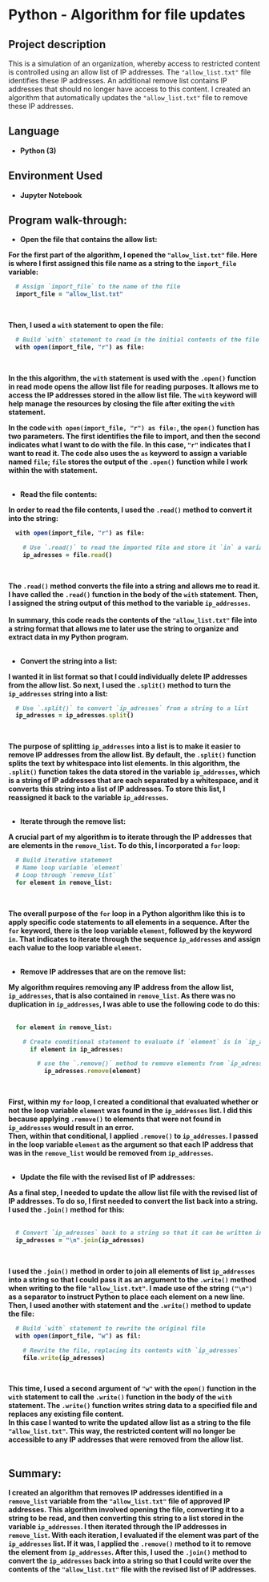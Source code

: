 <h1>Python - Algorithm for file updates</h1>

<h2>Project description</h2>

This is a simulation of an organization, whereby access to restricted content is controlled using an allow list of IP addresses. The `"allow_list.txt"` file identifies these IP addresses. An additional remove list contains IP addresses that should no longer have access to this content. I created an algorithm that automatically updates the `"allow_list.txt"` file to remove these IP addresses.
<br />


<h2>Language</h2>

- <b>Python (3)</b> 

<h2>Environment Used </h2>

- <b>Jupyter Notebook

<h2>Program walk-through:</h2>

- <b>Open the file that contains the allow list:</b>

For the first part of the algorithm, I opened the `"allow_list.txt"` file. Here is where I first assigned this file name as a string to the `import_file` variable: <br/>
  
  ```rb
    # Assign `import_file` to the name of the file
    import_file = "allow_list.txt"
  ```
<br />
  
Then, I used a `with` statement to open the file:  <br/>

  ```rb
    # Build `with` statement to read in the initial contents of the file
    with open(import_file, "r") as file:
  ```
<br />

In the this algorithm, the `with` statement is used with the `.open()` function in read mode opens the allow list file for reading purposes. It allows me to access the IP addresses stored in the allow list file. The `with` keyword will help manage the resources by closing the file after exiting the `with` statement. <br />

In the code `with open(import_file, "r") as file:`, the `open()` function has two parameters. The first identifies the file to import, and then the second indicates what I want to do with the file. In this case, `"r"` indicates that I want to read it. The code also uses the `as` keyword to assign a variable named `file`; `file` stores the output of the `.open()` function while I work within the with statement.
<br />
<br />
  
- <b>Read the file contents:</b>

In order to read the file contents, I used the `.read()` method to convert it into the string: <br/>

 ```rb
   with open(import_file, "r") as file:

     # Use `.read()` to read the imported file and store it `in` a variable named `ip_adresses`
     ip_adresses = file.read()
  ```
<br />

The `.read()` method converts the file into a string and allows me to read it. I have called the `.read()` function in the body of the `with` statement. Then, I assigned the string output of this method to the variable `ip_addresses`. <br />
<br />
In summary, this code reads the contents of the `"allow_list.txt"` file into a string format that allows me to later use the string to organize and extract data in my Python program.
<br />
<br />

- <b>Convert the string into a list:</b>

I wanted it in list format so that I could individually delete IP addresses from the allow list. So next, I used the `.split()` method to turn the `ip_addresses` string into a list:  <br/>

```rb
  # Use `.split()` to convert `ip_adresses` from a string to a list
  ip_adresses = ip_adresses.split()
```
<br/>

The purpose of splitting `ip_addresses` into a list is to make it easier to remove IP addresses from the allow list. By default, the `.split()` function splits the text by whitespace into list elements. In this algorithm, the `.split()` function takes the data stored in the variable `ip_addresses`, which is a string of IP addresses that are each separated by a whitespace, and it converts this string into a list of IP addresses. To store this list, I reassigned it back to the variable `ip_addresses`.
<br />
<br />

- <b>Iterate through the remove list:</b>

A crucial part of my algorithm is to iterate through the IP addresses that are elements in the `remove_list`. To do this, I incorporated a `for` loop: 
<br/>

```rb
  # Build iterative statement
  # Name loop variable `element`
  # Loop through `remove_list`
  for element in remove_list:
```

<br />

The overall purpose of the `for` loop in a Python algorithm like this is to apply specific code statements to all elements in a sequence. After the `for` keyword, there is the loop variable `element`, followed by the keyword `in`. That indicates to iterate through the sequence `ip_addresses` and assign each value to the loop variable `element`. 
<br />
<br />

- <b>Remove IP addresses that are on the remove list:</b>

My algorithm requires removing any IP address from the allow list, `ip_addresses`, that is also contained in `remove_list`.  As there was no duplication in `ip_addresses`, I was able to use the following code to do this:  
<br/>

```rb
  for element in remove_list:

    # Create conditional statement to evaluate if `element` is in `ip_adresses`
      if element in ip_adresses:

        # use the `.remove()` method to remove elements from `ip_adresses`
          ip_adresses.remove(element)
```

<br />

First, within my `for` loop, I created a conditional that evaluated whether or not the loop variable `element` was found in the `ip_addresses` list. I did this because applying `.remove()` to elements that were not found in `ip_addresses` would result in an error. <br />
Then, within that conditional, I applied `.remove()` to `ip_addresses`. I passed in the loop variable `element` as the argument so that each IP address that was in the `remove_list` would be removed from `ip_addresses`.
<br />
<br />

- <b>Update the file with the revised list of IP addresses:</b>

As a final step, I needed to update the allow list file with the revised list of IP addresses. To do so, I first needed to convert the list back into a string. I used the `.join()` method for this:  
<br/>

```rb
  # Convert `ip_adresses` back to a string so that it can be written into the text file
  ip_adresses = "\n".join(ip_adresses)
```

<br />

I used the `.join()` method in order to join all elements of list `ip_addresses` into a string so that I could pass it as an argument to the `.write()` method when writing to the file `"allow_list.txt"`. I made use of the string `("\n")` as a separator to instruct Python to place each element on a new line.  <br />
Then, I used another with statement and the `.write()` method to update the file: 
<br/>

```rb
  # Build `with` statement to rewrite the original file
  with open(import_file, "w") as fil:

    # Rewrite the file, replacing its contents with `ip_adresses`
    file.write(ip_adresses)
```

<br />

This time, I used a second argument of `"w"` with the `open()` function in the `with` statement to call the `.write()` function in the body of the `with` statement. The `.write()` function writes string data to a specified file and replaces any existing file content. <br />
In this case I wanted to write the updated allow list as a string to the file `"allow_list.txt"`. This way, the restricted content will no longer be accessible to any IP addresses that were removed from the allow list.
<br />
<br />

<h2>Summary:</h2>

I created an algorithm that removes IP addresses identified in a `remove_list` variable from the `"allow_list.txt"` file of approved IP addresses. This algorithm involved opening the file, converting it to a string to be read, and then converting this string to a list stored in the variable `ip_addresses`. I then iterated through the IP addresses in `remove_list`. With each iteration, I evaluated if the element was part of the `ip_addresses` list. If it was, I applied the `.remove()` method to it to remove the element from `ip_addresses`. After this, I used the `.join()` method to convert the `ip_addresses` back into a string so that I could write over the contents of the `"allow_list.txt"` file with the revised list of IP addresses.

</p>
